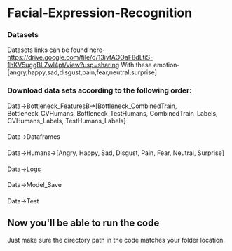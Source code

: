 # Facial-Expression-Recognition

### Datasets
Datasets links can be found here-https://drive.google.com/file/d/13ivfAOOaF8dLtiS-1hKV5uggBLZwl4pt/view?usp=sharing
With these emotion-[angry,happy,sad,disgust,pain,fear,neutral,surprise]

### Download data sets according to the following order:
Data->Bottleneck_FeaturesB->[Bottleneck_CombinedTrain, Bottleneck_CVHumans, Bottleneck_TestHumans, CombinedTrain_Labels, CVHumans_Labels, TestHumans_Labels]
####
Data->Dataframes
####
Data->Humans->[Angry, Happy, Sad, Disgust, Pain, Fear, Neutral, Surprise]
####
Data->Logs
####
Data->Model_Save
####
Data->Test
    
## Now you'll be able to run the code
Just make sure the directory path in the code matches your folder location.
